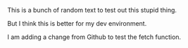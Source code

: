 This is a bunch of random text to test out this stupid thing. 

But I think this is better for my dev environment.

I am adding a change from Github to test the fetch function.
